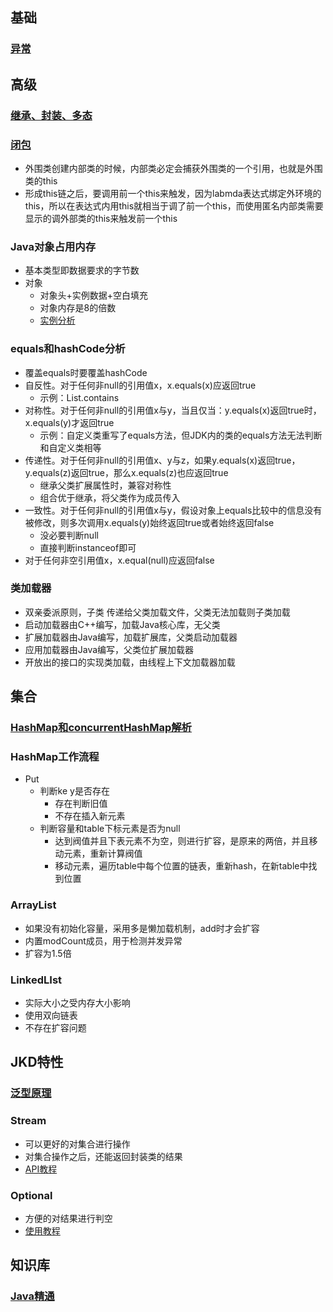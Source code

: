 

## 基础

### [异常](https://blog.csdn.net/zjh_1110120/article/details/81607868)

## 高级

### [继承、封装、多态](https://blog.csdn.net/justloveyou_/article/details/52798666)

### [闭包](http://www.importnew.com/17905.html)

- 外围类创建内部类的时候，内部类必定会捕获外围类的一个引用，也就是外围类的this
- 形成this链之后，要调用前一个this来触发，因为labmda表达式绑定外环境的this，所以在表达式内用this就相当于调了前一个this，而使用匿名内部类需要显示的调外部类的this来触发前一个this

### Java对象占用内存

- 基本类型即数据要求的字节数
- 对象
  - 对象头+实例数据+空白填充
  - 对象内存是8的倍数
  - [实例分析](https://juejin.im/post/5d0fa403f265da1bb67a2335)

### equals和hashCode分析

- 覆盖equals时要覆盖hashCode
- 自反性。对于任何非null的引用值x，x.equals(x)应返回true
  - 示例：List.contains
- 对称性。对于任何非null的引用值x与y，当且仅当：y.equals(x)返回true时，x.equals(y)才返回true
  - 示例：自定义类重写了equals方法，但JDK内的类的equals方法无法判断和自定义类相等
- 传递性。对于任何非null的引用值x、y与z，如果y.equals(x)返回true，y.equals(z)返回true，那么x.equals(z)也应返回true
  - 继承父类扩展属性时，兼容对称性
  - 组合优于继承，将父类作为成员传入
- 一致性。对于任何非null的引用值x与y，假设对象上equals比较中的信息没有被修改，则多次调用x.equals(y)始终返回true或者始终返回false
  - 没必要判断null
  - 直接判断instanceof即可
- 对于任何非空引用值x，x.equal(null)应返回false

### 类加载器

- 双亲委派原则，子类 传递给父类加载文件，父类无法加载则子类加载
- 启动加载器由C++编写，加载Java核心库，无父类
- 扩展加载器由Java编写，加载扩展库，父类启动加载器
- 应用加载器由Java编写，父类位扩展加载器
- 开放出的接口的实现类加载，由线程上下文加载器加载

## 集合

### [HashMap和concurrentHashMap解析](http://www.javastack.cn/article/2018/hashmap-concurrenthashmap-details/)

### HashMap工作流程

- Put
  - 判断ke y是否存在
    - 存在判断旧值
    - 不存在插入新元素
  - 判断容量和table下标元素是否为null
    - 达到阀值并且下表元素不为空，则进行扩容，是原来的两倍，并且移动元素，重新计算阀值
    - 移动元素，遍历table中每个位置的链表，重新hash，在新table中找到位置

### ArrayList

- 如果没有初始化容量，采用多是懒加载机制，add时才会扩容
- 内置modCount成员，用于检测并发异常
- 扩容为1.5倍

### LinkedLIst

- 实际大小之受内存大小影响
- 使用双向链表
- 不存在扩容问题

### 

## JKD特性

### [泛型原理](https://blog.csdn.net/briblue/article/details/76736356)

### Stream

- 可以更好的对集合进行操作
- 对集合操作之后，还能返回封装类的结果
- [API教程](https://www.jianshu.com/p/32fd655cc2c2)

### Optional

- 方便的对结果进行判空
- [使用教程](https://lw900925.github.io/java/java8-optional.html)

## 知识库

### [Java精通](<https://www.zhihu.com/question/28903757/answer/575333243>)

